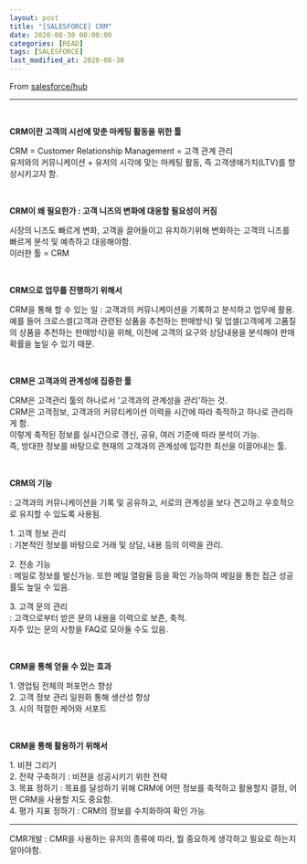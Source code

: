 ```yaml
---
layout: post
title: "[SALESFORCE] CRM"
date: 2020-08-30 00:00:00
categories: [READ]
tags: [SALESFORCE]
last_modified_at: 2020-08-30
---
```


From [salesforce/hub](https://www.salesforce.com/kr/hub/)

---

<br>

__CRM이란 고객의 시선에 맞춘 마케팅 활동을 위한 툴__
<p>
CRM = Customer Relationship Management = 고객 관계 관리
<br> 유저와의 커뮤니케이션 + 유저의 시각에 맞는 마케팅 활동, 즉 고객생애가치(LTV)를 향상시키고자 함.
</p>

<br>

__CRM이 왜 필요한가 : 고객 니즈의 변화에 대응할 필요성이 커짐__
<p>
시장의 니즈도 빠르게 변화, 고객을 끌어들이고 유치하기위해 변화하는 고객의 니즈를 빠르게 분석 및 예측하고 대응해야함.
<br>이러한 툴 = CRM
</p>

<br>

__CRM으로 업무를 진행하기 위해서__
<p>
CRM을 통해 할 수 있는 일 : 고객과의 커뮤니케이션을 기록하고 분석하고 업무에 활용.
예를 들어 크로스셀(고객과 관련된 상품을 추천하는 판매방식) 및 업셀(고객에게 고품질의 상품을 추천하는 판매방식)을 위해,
이전에 고객의 요구와 상담내용을 분석해야 판매확률을 높일 수 있기 때문.
</p>

<br>

__CRM은 고객과의 관계성에 집중한 툴__
<p>
CRM은 고객관리 툴의 하나로서 '고객과의 관계성을 관리'하는 것.
<br>CRM은 고객정보, 고객과의 커뮤티케이션 이력을 시간에 따라 축적하고 하나로 관리하게 함.
<br>이렇게 축적된 정보를 실시간으로 갱신, 공유, 여러 기준에 따라 분석이 가능.
<br>즉, 방대한 정보를 바탕으로 현재의 고객과의 관계성에 입각한 최선을 이끌어내는 툴.
</p>

<br>

__CRM의 기능__
<p>
: 고객과의 커뮤니케이션을 기록 및 공유하고, 서로의 관계성을 보다 견고하고 우호적으로 유지할 수 있도록 사용됨.
</p>
<p>
1. 고객 정보 관리
<br> : 기본적인 정보를 바탕으로 거래 및 상담, 내용 등의 이력을 관리.
</p>
<p>
2. 전송 기능
<br> : 메일로 정보를 발신가능. 또한 메일 열람율 등을 확인 가능하여 메일을 통한 접근 성공률도 높일 수 있음.
</p>
<p>
3. 고객 문의 관리
<br> : 고객으로부터 받은 문의 내용을 이력으로 보존, 축적.
<br>  자주 있는 문의 사항을 FAQ로 모아둘 수도 있음.
</p>

<br>

__CRM을 통해 얻을 수 있는 효과__
<p>
1. 영업팀 전체의 퍼포먼스 향상
<br>2. 고객 정보 관리 일원화 통해 생산성 향상
<br>3. 시의 적절한 케어와 서포트
</p>

<br>

__CRM을 통해 활용하기 위해서__
<p>
1. 비젼 그리기
<br> 2. 전략 구축하기 : 비젼을 성공시키기 위한 전략
<br> 3. 목표 정하기 : 목표를 달성하기 위해 CRM에 어떤 정보를 축적하고 활용할지 결정, 어떤 CRM을 사용할 지도 중요함.
<br> 4. 평가 지표 정하기 : CRM의 정보를 수치화하여 확인 가능.
</p>

---

CMR개발 :
CMR을 사용하는 유저의 종류에 따라, 뭘 중요하게 생각하고 필요로 하는지 알아야함.

<br>
<br>



